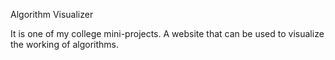 Algorithm Visualizer 

It is one of my college mini-projects.
A website that can be used to visualize the working of algorithms.
